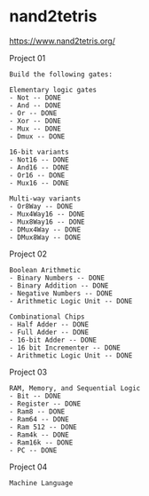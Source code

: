 # nand2tetris

https://www.nand2tetris.org/


Project 01

    Build the following gates:
    
    Elementary logic gates
    - Not -- DONE
    - And -- DONE
    - Or -- DONE
    - Xor -- DONE
    - Mux -- DONE
    - Dmux -- DONE

    16-bit variants
    - Not16 -- DONE
    - And16 -- DONE
    - Or16 -- DONE
    - Mux16 -- DONE
    
    Multi-way variants
    - Or8Way -- DONE
    - Mux4Way16 -- DONE
    - Mux8Way16 -- DONE
    - DMux4Way -- DONE
    - DMux8Way -- DONE

Project 02

    Boolean Arithmetic
    - Binary Numbers -- DONE
    - Binary Addition -- DONE
    - Negative Numbers -- DONE
    - Arithmetic Logic Unit -- DONE

    Combinational Chips
    - Half Adder -- DONE
    - Full Adder -- DONE
    - 16-bit Adder -- DONE
    - 16 bit Incrementer -- DONE
    - Arithmetic Logic Unit -- DONE

Project 03

    RAM, Memory, and Sequential Logic
    - Bit -- DONE
    - Register -- DONE
    - Ram8 -- DONE
    - Ram64 -- DONE
    - Ram 512 -- DONE
    - Ram4k -- DONE
    - Ram16k -- DONE
    - PC -- DONE

Project 04

    Machine Language
    
